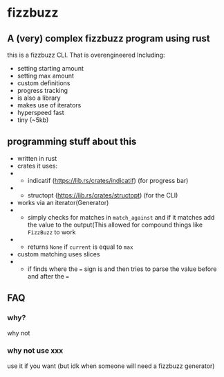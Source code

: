 # fizzbuzz
## A (very) complex fizzbuzz program using rust

this is a fizzbuzz CLI. That is overengineered Including:

- setting starting amount
- setting max amount
- custom definitions
- progress tracking
- is also a library
- makes use of iterators
- hyperspeed fast
- tiny (~5kb)

## programming stuff about this

- written in rust
- crates it uses:
- - indicatif (https://lib.rs/crates/indicatif) (for progress bar)
- - structopt (https://lib.rs/crates/structopt) (for the CLI)
- works via an iterator(Generator)
- - simply checks for matches in `match_against` and if it matches add the value to the output(This allowed for compound things like `FizzBuzz` to work
- - returns `None` if `current` is equal to `max`
- custom matching uses slices
- - if finds where the `=` sign is and then tries to parse the value before and after the `=`

## FAQ

### why?
why not

### why not use xxx
use it if you want (but idk when someone will need a fizzbuzz generator)
